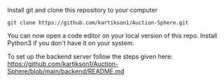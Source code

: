 Install git and clone this repository to your computer
```
git clone https://github.com/kartikson1/Auction-Sphere.git
```
You can now open a code editor on your local version of this repo.
Install Python3 if you don't have it on your system.

To set up the backend server follow the steps given here: https://github.com/kartikson1/Auction-Sphere/blob/main/backend/README.md

